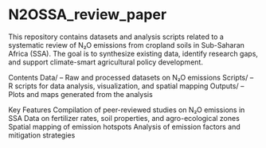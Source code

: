 # N2OSSA_review_paper
This repository contains datasets and analysis scripts related to a systematic review of N₂O emissions from cropland soils in Sub-Saharan Africa (SSA). The goal is to synthesize existing data, identify research gaps, and support climate-smart agricultural policy development.

Contents
Data/ – Raw and processed datasets on N₂O emissions
Scripts/ – R scripts for data analysis, visualization, and spatial mapping
Outputs/ – Plots and maps generated from the analysis


Key Features
Compilation of peer-reviewed studies on N₂O emissions in SSA
Data on fertilizer rates, soil properties, and agro-ecological zones
Spatial mapping of emission hotspots
Analysis of emission factors and mitigation strategies

